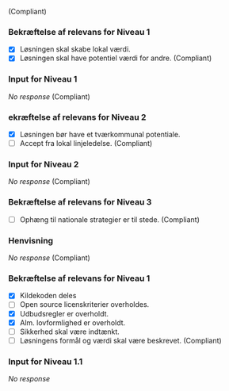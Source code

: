  (Compliant)
### Bekræftelse af relevans for Niveau 1

- [x] Løsningen skal skabe lokal værdi.
- [X] Løsningen skal have potentiel værdi for andre. (Compliant)
### Input for Niveau 1

_No response_ (Compliant)
### ekræftelse af relevans for Niveau 2

- [x] Løsningen bør have et tværkommunal potentiale.
- [ ] Accept fra lokal linjeledelse. (Compliant)
### Input for Niveau 2

_No response_ (Compliant)
### Bekræftelse af relevans for Niveau 3

- [ ] Ophæng til nationale strategier er til stede. (Compliant)
### Henvisning

_No response_ (Compliant)
### Bekræftelse af relevans for Niveau 1

- [x] Kildekoden deles
- [ ] Open source licenskriterier overholdes.
- [x] Udbudsregler er overholdt.
- [x] Alm. lovformlighed er overholdt.
- [ ] Sikkerhed skal være indtænkt.
- [ ] Løsningens formål og værdi skal være beskrevet. (Compliant)
### Input for Niveau 1.1

_No response_